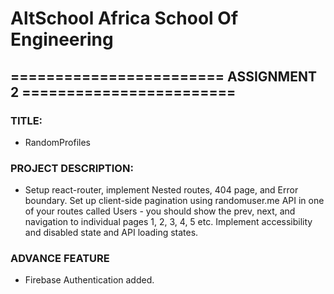 # AltSchool Africa School Of Engineering

## ======================== ASSIGNMENT 2 ========================

### TITLE:
* RandomProfiles

 ### PROJECT DESCRIPTION:
* Setup react-router, implement Nested routes, 404 page, and Error boundary. Set up client-side pagination using randomuser.me API in one of your routes called Users - you should show the prev, next, and navigation to individual pages 1, 2, 3, 4, 5 etc. Implement accessibility and disabled state and API loading states.

### ADVANCE FEATURE
* Firebase Authentication added.
